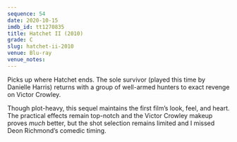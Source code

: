 ```yaml
---
sequence: 54
date: 2020-10-15
imdb_id: tt1270835
title: Hatchet II (2010)
grade: C
slug: hatchet-ii-2010
venue: Blu-ray
venue_notes:
---
```


Picks up where <span data-imdb-id="tt0422401">Hatchet</span> ends. The sole survivor (played this time by Danielle Harris) returns with a group of well-armed hunters to exact revenge on Victor Crowley.

Though plot-heavy, this sequel maintains the first film’s look, feel, and heart. The practical effects remain top-notch and the Victor Crowley makeup proves _much_ better, but the shot selection remains limited and I missed Deon Richmond’s comedic timing.
